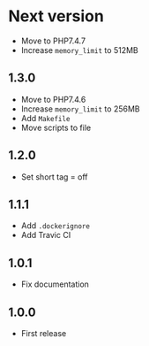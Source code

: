 # Next version
+ Move to PHP7.4.7
+ Increase `memory_limit` to 512MB 

## 1.3.0
+ Move to PHP7.4.6
+ Increase `memory_limit` to 256MB
+ Add `Makefile`
+ Move scripts to file

## 1.2.0
+ Set short tag = off

## 1.1.1
+ Add `.dockerignore`
+ Add Travic CI

## 1.0.1
+ Fix documentation

## 1.0.0
+ First release